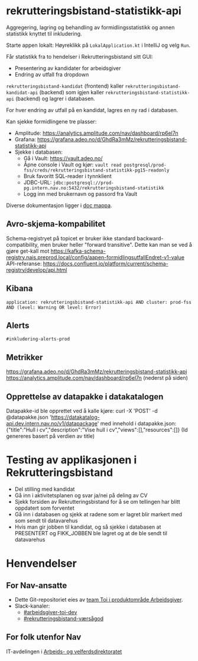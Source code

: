 # rekrutteringsbistand-statistikk-api

Aggregering, lagring og behandling av formidlingsstatistikk og annen statistikk knyttet til inkludering.

Starte appen lokalt: 
Høyreklikk på `LokalApplication.kt` i IntelliJ og velg `Run`. 

Får statistikk fra to hendelser i Rekrutteringsbistand sitt GUI:

- Presentering av kandidater for arbeidsgiver
- Endring av utfall fra dropdown

`rekrutteringsbistand-kandidat` (frontend) kaller `rekrutteringsbistand-kandidat-api` (backend) som igjen kaller `rekrutteringsbistand-statistikk-api` (backend) og lagrer i databasen.

For hver endring av utfall på en kandidat, lagres en ny rad i databasen.

Kan sjekke formidlingene tre plasser:

- Amplitude: https://analytics.amplitude.com/nav/dashboard/rp6el7n
- Grafana: https://grafana.adeo.no/d/GhdRa3mMz/rekrutteringsbistand-statistikk-api
- Sjekke i databasen:
  - Gå i Vault: https://vault.adeo.no/
  - Åpne console i Vault og kjør: `vault read postgresql/prod-fss/creds/rekrutteringsbistand-statistikk-pg15-readonly`
  - Bruk favoritt SQL-reader i tynnklient
  - JDBC-URL: `jdbc:postgresql://prod-pg.intern.nav.no:5432/rekrutteringsbistand-statistikk`
  - Logg inn med brukernavn og passord fra Vault

Diverse dokumentasjon ligger i [doc mappa](./doc).

## Avro-skjema-kompabilitet

Schema-registryet på topicet er bruker ikke standard backward-compatibility, men bruker heller "forward transitive".
Dette kan man se ved å gjøre get-kall mot https://kafka-schema-registry.nais.preprod.local/config/aapen-formidlingsutfallEndret-v1-value
API-referanse: https://docs.confluent.io/platform/current/schema-registry/develop/api.html

## Kibana

`application: rekrutteringsbistand-statistikk-api AND cluster: prod-fss AND (level: Warning OR level: Error)`

## Alerts

`#inkludering-alerts-prod`

## Metrikker

https://grafana.adeo.no/d/GhdRa3mMz/rekrutteringsbistand-statistikk-api
https://analytics.amplitude.com/nav/dashboard/rp6el7n (nederst på siden)

## Opprettelse av datapakke i datakatalogen

Datapakke-id ble opprettet ved å kalle kjøre: curl -X 'POST' -d @datapakke.json 'https://datakatalog-api.dev.intern.nav.no/v1/datapackage'
med innehold i datapakke.json: {"title":"Hull i cv","description":"Vise hull i cv","views":[],"resources":[]}
(Id genereres basert på verdien av title)

# Testing av applikasjonen i Rekrutteringsbistand
- Del stilling med kandidat
- Gå inn i aktivitetsplanen og svar ja/nei på deling av CV
- Sjekk forsiden av Rekrutteringsbistand for å se om tellingen har blitt oppdatert som forventet
- Gå inn i databasen og sjekk at radene som er lagret blir markert med som sendt til datavarehus
- Hvis man gir jobben til kandidat, og så sjekke i databasen at PRESENTERT og FIKK_JOBBEN ble lagret og at de ble sendt til datavarehus


# Henvendelser

## For Nav-ansatte

* Dette Git-repositoriet eies
  av [team Toi i produktområde Arbeidsgiver](https://teamkatalog.nav.no/team/76f378c5-eb35-42db-9f4d-0e8197be0131).
* Slack-kanaler:
    * [#arbeidsgiver-toi-dev](https://nav-it.slack.com/archives/C02HTU8DBSR)
    * [#rekrutteringsbistand-værsågod](https://nav-it.slack.com/archives/C02HWV01P54)

## For folk utenfor Nav

IT-avdelingen i [Arbeids- og velferdsdirektoratet](https://www.nav.no/no/NAV+og+samfunn/Kontakt+NAV/Relatert+informasjon/arbeids-og-velferdsdirektoratet-kontorinformasjon)
